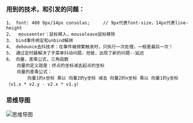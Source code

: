 
### 用到的技术，和引发的问题：

	1、 font: 400 9px/14px consolas; 	// 9px代表font-size，14px代表line-height
	2、	mouseenter：鼠标移入，mouseleave鼠标移除
	3、 bind事件绑定和unbind解绑
	4、 debounce去抖技术：在事件被频繁触发时，只执行一次处理，一般是最后一次！
	5、 通过定时器解决了子菜单抖动问题，但是，出现了新的问题--延迟
	6、 向量，差乘公式，三角函数
		向量的定义就是：终点的坐标减去起点的坐标
		向量的差乘公式：
			向量1的x坐标 乘以 向量2的y坐标 减去 向量2的x坐标 乘以 向量1的y坐标（v1.x * v2.y - v2.x * v1.y）


### 思维导图

<img src="https://github.com/roy-lau/web_list/blob/master/JDMenu/trigonometricFunction.png" alt="思维导图">